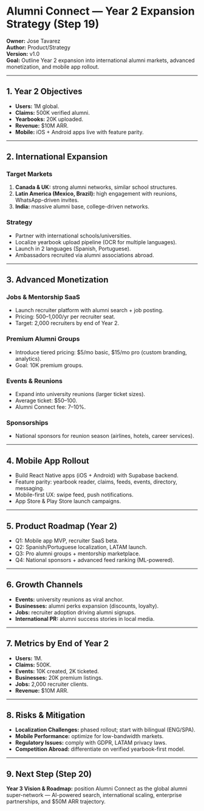 # Alumni Connect — Year 2 Expansion Strategy (Step 19)

**Owner:** Jose Tavarez  
**Author:** Product/Strategy  
**Version:** v1.0  
**Goal:** Outline Year 2 expansion into international alumni markets, advanced monetization, and mobile app rollout.

---

## 1. Year 2 Objectives
- **Users:** 1M global.
- **Claims:** 500K verified alumni.
- **Yearbooks:** 20K uploaded.
- **Revenue:** $10M ARR.
- **Mobile:** iOS + Android apps live with feature parity.

---

## 2. International Expansion

### Target Markets
1. **Canada & UK:** strong alumni networks, similar school structures.
2. **Latin America (Mexico, Brazil):** high engagement with reunions, WhatsApp-driven invites.
3. **India:** massive alumni base, college-driven networks.

### Strategy
- Partner with international schools/universities.
- Localize yearbook upload pipeline (OCR for multiple languages).
- Launch in 2 languages (Spanish, Portuguese).
- Ambassadors recruited via alumni associations abroad.

---

## 3. Advanced Monetization

### Jobs & Mentorship SaaS
- Launch recruiter platform with alumni search + job posting.
- Pricing: $500–$1,000/yr per recruiter seat.
- Target: 2,000 recruiters by end of Year 2.

### Premium Alumni Groups
- Introduce tiered pricing: $5/mo basic, $15/mo pro (custom branding, analytics).
- Goal: 10K premium groups.

### Events & Reunions
- Expand into university reunions (larger ticket sizes).
- Average ticket: $50–100.
- Alumni Connect fee: 7–10%.

### Sponsorships
- National sponsors for reunion season (airlines, hotels, career services).

---

## 4. Mobile App Rollout
- Build React Native apps (iOS + Android) with Supabase backend.
- Feature parity: yearbook reader, claims, feeds, events, directory, messaging.
- Mobile-first UX: swipe feed, push notifications.
- App Store & Play Store launch campaigns.

---

## 5. Product Roadmap (Year 2)
- Q1: Mobile app MVP, recruiter SaaS beta.
- Q2: Spanish/Portuguese localization, LATAM launch.
- Q3: Pro alumni groups + mentorship marketplace.
- Q4: National sponsors + advanced feed ranking (ML-powered).

---

## 6. Growth Channels
- **Events:** university reunions as viral anchor.
- **Businesses:** alumni perks expansion (discounts, loyalty).
- **Jobs:** recruiter adoption driving alumni signups.
- **International PR:** alumni success stories in local media.

---

## 7. Metrics by End of Year 2
- **Users:** 1M.
- **Claims:** 500K.
- **Events:** 10K created, 2K ticketed.
- **Businesses:** 20K premium listings.
- **Jobs:** 2,000 recruiter clients.
- **Revenue:** $10M ARR.

---

## 8. Risks & Mitigation
- **Localization Challenges:** phased rollout; start with bilingual (ENG/SPA).
- **Mobile Performance:** optimize for low-bandwidth markets.
- **Regulatory Issues:** comply with GDPR, LATAM privacy laws.
- **Competition Abroad:** differentiate on verified yearbook-first model.

---

## 9. Next Step (Step 20)
**Year 3 Vision & Roadmap:** position Alumni Connect as the global alumni super-network — AI-powered search, international scaling, enterprise partnerships, and $50M ARR trajectory.

